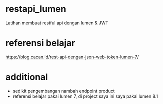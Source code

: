 # restapi_lumen
 Latihan membuat restful api dengan lumen & JWT
 
# referensi belajar
 https://blog.cacan.id/rest-api-dengan-json-web-token-lumen-7/
 
# additional
 - sedikit pengembangan nambah endpoint product
 - referensi belajar pakai lumen 7, di project saya ini saya pakai lumen 8.1
